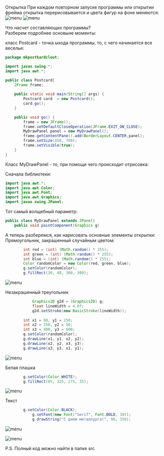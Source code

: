 Открытка
При каждом повторном запуске программы или открытии фрейма открытка перерисовывается и цвета фигур на фоне меняются:  
![menu](https://github.com/SssolidPrincesss/postcard/blob/main/images/postcard1.png)
![menu](https://github.com/SssolidPrincesss/postcard/blob/main/images/postcard2.png)

Что насчет составляющих программы?  
Разберем подробнее основыне моменты:  

класс Postcard - точка ыхода программы, то, с чего начинается все веселье:  

```java
package mkpostkardclout;

import javax.swing.*;
import java.awt.*;

public class Postcard{
	JFrame frame;
	
	public static void main(String[] args) {
		Postcard card  = new Postcard();
		card.go();
	}

	public void go() {
		frame = new JFrame();
		frame.setDefaultCloseOperation(JFrame.EXIT_ON_CLOSE);
		MyDrawPanel panel = new MyDrawPanel();
		frame.getContentPane().add(BorderLayout.CENTER,panel);
		frame.setSize(450, 700);
		frame.setVisible(true);
	}
}
```



Класс MyDrawPanel - то, при помощи чего происходит отрисовка:

Сначала библиотеки:
```java
import java.awt.*;
import java.awt.Color;
import java.awt.Font;
import java.awt.Graphics;
import javax.swing.JPanel;
```
Тот самый волщебный параметр:
```java
public class MyDrawPanel extends JPanel{
	public void paintComponent(Graphics g) 
```
А теперь разберемся, как нарисовать основные элементы открытки:  
Прямоугольник, закрашенный случайным цветом:  
  
```java
		int red = (int) (Math.random() * 255);
		int green = (int) (Math.random() * 255);
		int blue = (int) (Math.random() * 255);
		Color randomColor = new Color(red, green, blue);
		g.setColor(randomColor);
		g.fillRect(30, 40, 300, 300);
```
![menu](https://github.com/SssolidPrincesss/postcard/blob/main/images/rectangle.png)  

Незакрашенный треугольник  
```java
            Graphics2D g2d = (Graphics2D) g;
            float lineWidth = 4.0f;
            g2d.setStroke(new BasicStroke(lineWidth));
        
	    int x1 = 90, y1 = 250;
	    int x2 = 150, y2 = 50;
	    int x3 = 400, y3 = 600;
	    g.setColor(randomColor);
	    g.drawLine(x1, y1, x2, y2); 
	    g.drawLine(x2, y2, x3, y3);
	    g.drawLine(x3, y3, x1, y1);
```
![menu](https://github.com/SssolidPrincesss/postcard/blob/main/images/triangle.png)  

Белая плашка  
```java
		g.setColor(Color.WHITE);
		g.fillRect(85, 325, 275, 35);
```
![menu](https://github.com/SssolidPrincesss/postcard/blob/main/images/Plashka.png)  

Текст  
```java
		g.setColor(Color.BLACK);
        	g.setFont(new Font("Serif", Font.BOLD, 30));
        	g.drawString("С днем металлурга!", 90, 350);
```
![menu](https://github.com/SssolidPrincesss/postcard/blob/main/images/text.png)  


![menu](https://github.com/SssolidPrincesss/postcard/blob/main/images/kot.png)   

P.S. Полный код можно найти в папке src



